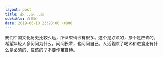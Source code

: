 ```yaml
---
layout: post
title: 必...必...必
subtitle: 必须的
date: 2019-06-10 23:28:00 +0800
---
```


我们中国文化历史比较久远，所以束缚会有很多。这个是必须的，那个是应该的。希望年轻人多问问为什么，问问长辈，也问问自己。人活着除了喝水和进食还有什么是必须的、应该的？不要作茧自缚。


